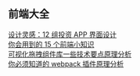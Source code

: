 ## 前端大全
[设计灵感：12 组投资 APP 界面设计](https://mp.weixin.qq.com/s?src=11&timestamp=1609513661&ver=2802&signature=4Q7S4kFav9GVaxDcgnRTqGP2h1ferwI4dIwm7UNecDWG973BaO*UyN-EY7h3DAI9mlcb0g4oaiNS9hAiKWt4Q9HpMvYj7ow3wWfWF742DytvrFlm2dnDBOFWqvxyrZ3E&new=1)<br>
[你会用到的 15 个前端小知识](https://mp.weixin.qq.com/s?src=11&timestamp=1609599874&ver=2804&signature=B9BAlu0WpS5rfUW-MxnT-y3ZxXkXszSMKZ5oYTfKxIo1en0DjyYBS*lcSKd2GhgTbjP5Xo92Dg*LmLE3GGbd9m8EAMmqvMFZ6G-CYlZXeehVf*GWPYHE*defX9-9M9fq&new=1)<br>
[可视化拖拽组件库一些技术要点原理分析](https://mp.weixin.qq.com/s/-_FklC_z8YhiZ-QYHCf6zA)<br>
[你必须知道的 webpack 插件原理分析](https://mp.weixin.qq.com/s/E1bjaJMC4DAmxfTGyGtXbw)<br>

[]()<br>
[]()<br>
